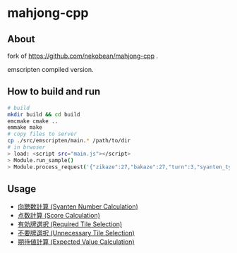 # mahjong-cpp

## About

fork of https://github.com/nekobean/mahjong-cpp .

emscripten compiled version.

## How to build and run

```bash
# build
mkdir build && cd build
emcmake cmake ..
emmake make
# copy files to server
cp ./src/emscripten/main.* /path/to/dir
# in brwoser
> load: <script src="main.js"></script>
> Module.run_sample()
> Module.process_request('{"zikaze":27,"bakaze":27,"turn":3,"syanten_type":1,"dora_indicators":[27],"flag":63,"hand_tiles":[0,34,6,9,11,12,13,35,13,17,20,23,24,25],"melded_blocks":[]}')
```

## Usage

* [向聴数計算 (Syanten Number Calculation)](src/samples/sample_calculate_syanten.cpp)
* [点数計算 (Score Calculation)](src/samples/sample_calculate_score.cpp)
* [有効牌選択 (Required Tile Selection)](src/samples/sample_required_tile_selector.cpp)
* [不要牌選択 (Unnecessary Tile Selection)](src/samples/sample_unnecessary_tile_selector.cpp)
* [期待値計算 (Expected Value Calculation)](src/samples/sample_calculate_expexted_value.cpp)
